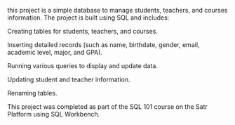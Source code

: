this project is a simple database to manage students, teachers, and courses information.
The project is built using SQL and includes:

Creating tables for students, teachers, and courses.

Inserting detailed records (such as name, birthdate, gender, email, academic level, major, and GPA).

Running various queries to display and update data.

Updating student and teacher information.

Renaming tables.

This project was completed as part of the SQL 101 course on the Satr Platform using SQL Workbench.
